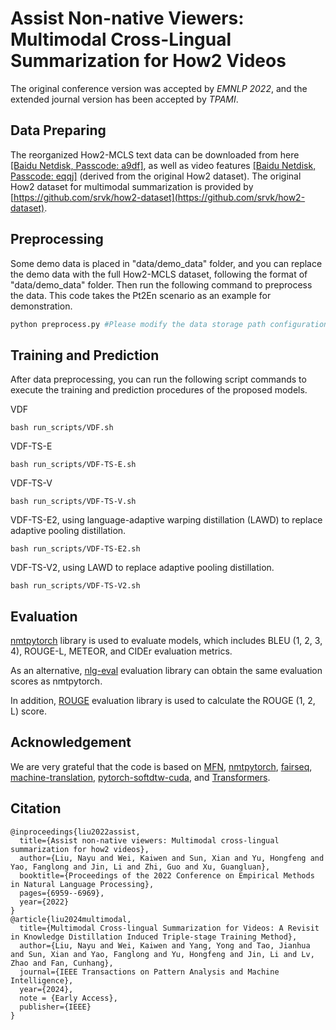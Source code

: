 # Assist Non-native Viewers: Multimodal Cross-Lingual Summarization for How2 Videos
The original conference version was accepted by *EMNLP 2022*, and the extended journal version has been accepted by *TPAMI*.

## Data Preparing
The reorganized How2-MCLS text data can be downloaded from here [[Baidu Netdisk, Passcode: a9df]](https://pan.baidu.com/s/1sHZfz_ACejInd7B0ON4Ibw?pwd=a9df), as well as video features [[Baidu Netdisk, Passcode: eqqj]](https://pan.baidu.com/s/1JxkceABDIDkkP3SS3ejX5g) (derived from the original How2 dataset). The original How2 dataset for multimodal summarization is provided by [https://github.com/srvk/how2-dataset](https://github.com/srvk/how2-dataset).

## Preprocessing
Some demo data is placed in "data/demo_data" folder, and you can replace the demo data with the full How2-MCLS dataset, following the format of "data/demo_data" folder. Then run the following command to preprocess the data. This code takes the Pt2En scenario as an example for demonstration.

 ```python
python preprocess.py #Please modify the data storage path configuration.
 ```

## Training and Prediction
After data preprocessing, you can run the following script commands to execute the training and prediction procedures of the proposed models.

VDF

```
bash run_scripts/VDF.sh
```

VDF-TS-E

```
bash run_scripts/VDF-TS-E.sh
```

VDF-TS-V

```
bash run_scripts/VDF-TS-V.sh
```

VDF-TS-E2, using language-adaptive warping distillation (LAWD) to replace adaptive pooling distillation.

```
bash run_scripts/VDF-TS-E2.sh
```

VDF-TS-V2, using LAWD to replace adaptive pooling distillation.

```
bash run_scripts/VDF-TS-V2.sh
```


## Evaluation
[nmtpytorch](https://github.com/srvk/how2-dataset) library is used to evaluate models, which includes BLEU (1, 2, 3, 4), ROUGE-L, METEOR, and CIDEr evaluation metrics. 

As an alternative, [nlg-eval](https://github.com/Maluuba/nlg-eval) evaluation library can obtain the same evaluation scores as nmtpytorch.

In addition, [ROUGE](https://github.com/neural-dialogue-metrics/rouge) evaluation library is used to calculate the ROUGE (1, 2, L) score.

## Acknowledgement
We are very grateful that the code is based on [MFN](https://github.com/forkarinda/MFN), [nmtpytorch](https://github.com/srvk/how2-dataset), [fairseq](https://github.com/pytorch/fairseq), [machine-translation](https://github.com/tangbinh/machine-translation), [pytorch-softdtw-cuda](https://github.com/Maghoumi/pytorch-softdtw-cuda), and [Transformers](https://github.com/huggingface/transformers).

## Citation
```
@inproceedings{liu2022assist,
  title={Assist non-native viewers: Multimodal cross-lingual summarization for how2 videos},
  author={Liu, Nayu and Wei, Kaiwen and Sun, Xian and Yu, Hongfeng and Yao, Fanglong and Jin, Li and Zhi, Guo and Xu, Guangluan},
  booktitle={Proceedings of the 2022 Conference on Empirical Methods in Natural Language Processing},
  pages={6959--6969},
  year={2022}
}
@article{liu2024multimodal,
  title={Multimodal Cross-lingual Summarization for Videos: A Revisit in Knowledge Distillation Induced Triple-stage Training Method},
  author={Liu, Nayu and Wei, Kaiwen and Yang, Yong and Tao, Jianhua and Sun, Xian and Yao, Fanglong and Yu, Hongfeng and Jin, Li and Lv, Zhao and Fan, Cunhang},
  journal={IEEE Transactions on Pattern Analysis and Machine Intelligence},
  year={2024},
  note = {Early Access},
  publisher={IEEE}
}
```

